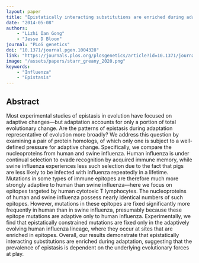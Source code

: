 ```yaml
---
layout: paper
title: "Epistatically interacting substitutions are enriched during adaptive protein evolution"
date: "2014-05-08"
authors: 
    - "Lizhi Ian Gong"
    - "Jesse D Bloom"
journal: "PLoS genetics"
doi: "10.1371/journal.pgen.1004328"
link: "https://journals.plos.org/plosgenetics/article?id=10.1371/journal.pgen.1004328"
image: "/assets/papers/starr_greany_2020.png"
keywords:
    - "Influenza"
    - "Epistasis"
---
```


## Abstract

Most experimental studies of epistasis in evolution have focused on adaptive changes—but adaptation accounts for only a portion of total evolutionary change. Are the patterns of epistasis during adaptation representative of evolution more broadly? We address this question by examining a pair of protein homologs, of which only one is subject to a well-defined pressure for adaptive change. Specifically, we compare the nucleoproteins from human and swine influenza. Human influenza is under continual selection to evade recognition by acquired immune memory, while swine influenza experiences less such selection due to the fact that pigs are less likely to be infected with influenza repeatedly in a lifetime. Mutations in some types of immune epitopes are therefore much more strongly adaptive to human than swine influenza—here we focus on epitopes targeted by human cytotoxic T lymphocytes. The nucleoproteins of human and swine influenza possess nearly identical numbers of such epitopes. However, mutations in these epitopes are fixed significantly more frequently in human than in swine influenza, presumably because these epitope mutations are adaptive only to human influenza. Experimentally, we find that epistatically constrained mutations are fixed only in the adaptively evolving human influenza lineage, where they occur at sites that are enriched in epitopes. Overall, our results demonstrate that epistatically interacting substitutions are enriched during adaptation, suggesting that the prevalence of epistasis is dependent on the underlying evolutionary forces at play.
